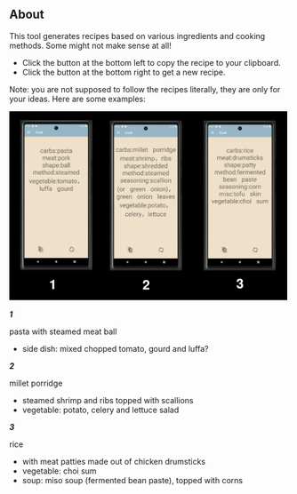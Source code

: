 ## About

This tool generates recipes based on various ingredients and cooking methods. Some might not make sense at all!

- Click the button at the bottom left to copy the recipe to your clipboard.
- Click the button at the bottom right to get a new recipe.

Note: you are not supposed to follow the recipes literally, they are only for your ideas. Here are some examples:

<img src="https://github.com/mindcrunch4u/Cooking-Ideas/blob/main/about/example.png" width="500">

***1***

pasta with steamed meat ball
- side dish: mixed chopped tomato, gourd and luffa?

***2***

millet porridge
- steamed shrimp and ribs topped with scallions
- vegetable: potato, celery and lettuce salad

***3***

rice
- with meat patties made out of chicken drumsticks
- vegetable: choi sum
- soup: miso soup (fermented bean paste), topped with corns
